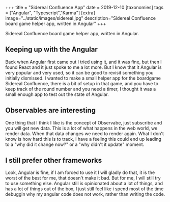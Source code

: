 +++
title = "Sidereal Confluence App"
date = 2019-12-10
[taxonomies]
tags = ["Angular", "Typescript","Karma"]
[extra]
image="../static/images/sidereal.jpg"
description="Sidereal Confluence board game helper app, written in Angular"
+++

Sidereal Confluence board game helper app, written in Angular.

## Keeping up with the Angular

Back when Angular first came out I tried using it, and it was fine, but then I found React and it just spoke to me a lot more.
But I know that it Angular is very popular and very used, so it can be good to revisit something you initially dismissed.
I wanted to make a small helper app for the boardgame Sidereal Confluence, there is a bit of setup in that game, and you have to keep track of the round number and you need a timer, I thought it was a small enough app to test out the state of Angular.

## Observables are interesting

One thing that I think I like is the concept of Observabe, just subscribe and you will get new data. This is a lot of what happens in the web world, we render data. When that data changes we need to render again. What I don't know is how hard this is to track, I have a feeling this could end up leading to a  "why did it change now?"  or a "why didn't it update"
moment.

## I still prefer other frameworks

Look, Angular is fine, if I am forced to use it I will gladly do that, it is the worst of the best for me, that doesn't make it bad. But for me, I will still try to use something else.
Angular still is opinionated about a lot of things, and has a lot of things out of the box, I just still feel like i spend most of the time debuggin why my angular code does not work, rather than writing the code. 